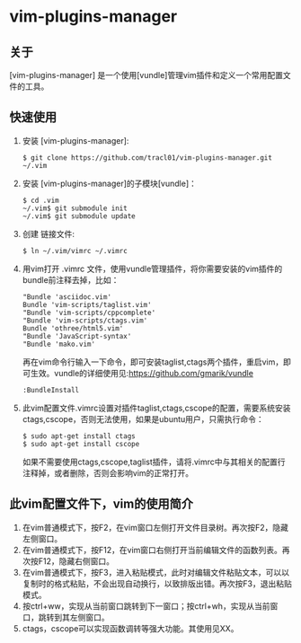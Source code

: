 vim-plugins-manager
===================
## 关于
[vim-plugins-manager] 是一个使用[vundle]管理vim插件和定义一个常用配置文件的工具。

## 快速使用

1. 安装 [vim-plugins-manager]:

      ```
      $ git clone https://github.com/tracl01/vim-plugins-manager.git ~/.vim
      ```
    
2. 安装 [vim-plugins-manager]的子模块[vundle]：

      ```
      $ cd .vim
      ~/.vim$ git submodule init
      ~/.vim$ git submodule update
      ```

3. 创建 链接文件:

      ```
      $ ln ~/.vim/vimrc ~/.vimrc
      ```

4. 用vim打开 .vimrc 文件，使用vundle管理插件，将你需要安装的vim插件的bundle前注释去掉，比如：

      ```
      "Bundle 'asciidoc.vim'
      Bundle 'vim-scripts/taglist.vim'
      "Bundle 'vim-scripts/cppcomplete'
      "Bundle 'vim-scripts/ctags.vim'
      Bundle 'othree/html5.vim'
      "Bundle 'JavaScript-syntax'
      "Bundle 'mako.vim'
      ```
   再在vim命令行输入一下命令，即可安装taglist,ctags两个插件，重启vim，即可生效。vundle的详细使用见:https://github.com/gmarik/vundle
      ```
      :BundleInstall
      ```

5. 此vim配置文件.vimrc设置对插件taglist,ctags,cscope的配置，需要系统安装ctags,cscope，否则无法使用，如果是ubuntu用户，只需执行命令：

      ```
      $ sudo apt-get install ctags
      $ sudo apt-get install cscope
      ```

   如果不需要使用ctags,cscope,taglist插件，请将.vimrc中与其相关的配置行注释掉，或者删除，否则会影响vim的正常打开。


## 此vim配置文件下，vim的使用简介

1. 在vim普通模式下，按F2，在vim窗口左侧打开文件目录树。再次按F2，隐藏左侧窗口。
2. 在vim普通模式下，按F12，在vim窗口右侧打开当前编辑文件的函数列表。再次按F12，隐藏右侧窗口。
3. 在vim普通模式下，按F3，进入粘贴模式，此时对编辑文件粘贴文本，可以以复制时的格式粘贴，不会出现自动换行，以致排版出错。再次按F3，退出粘贴模式。
4. 按ctrl+ww，实现从当前窗口跳转到下一窗口；按ctrl+wh，实现从当前窗口，跳转到其左侧窗口。
5. ctags，cscope可以实现函数调转等强大功能。其使用见XX。
